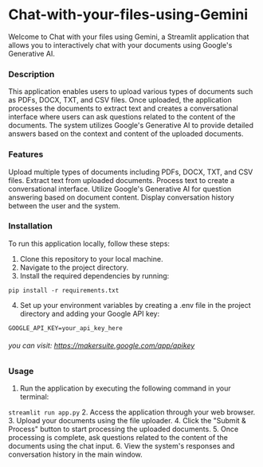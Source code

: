 # Chat-with-your-files-using-Gemini

Welcome to Chat with your files using Gemini, a Streamlit application that allows you to interactively chat with your documents using Google's Generative AI.

### Description
This application enables users to upload various types of documents such as PDFs, DOCX, TXT, and CSV files. Once uploaded, the application processes the documents to extract text and creates a conversational interface where users can ask questions related to the content of the documents. The system utilizes Google's Generative AI to provide detailed answers based on the context and content of the uploaded documents.

### Features
Upload multiple types of documents including PDFs, DOCX, TXT, and CSV files.
Extract text from uploaded documents.
Process text to create a conversational interface.
Utilize Google's Generative AI for question answering based on document content.
Display conversation history between the user and the system.
### Installation
To run this application locally, follow these steps:

1. Clone this repository to your local machine.
2. Navigate to the project directory.
3. Install the required dependencies by running:

```pip install -r requirements.txt```

4. Set up your environment variables by creating a .env file in the project directory and adding your Google API key:

```GOOGLE_API_KEY=your_api_key_here```
###### *you can visit:* https://makersuite.google.com/app/apikey
### Usage
1. Run the application by executing the following command in your terminal:

```streamlit run app.py```
2. Access the application through your web browser.
3. Upload your documents using the file uploader.
4. Click the "Submit & Process" button to start processing the uploaded documents.
5. Once processing is complete, ask questions related to the content of the documents using the chat input.
6. View the system's responses and conversation history in the main window.
